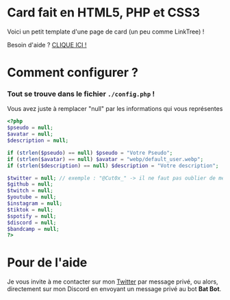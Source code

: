 # Card fait en HTML5, PHP et CSS3
Voici un petit template d'une page de card (un peu comme LinkTree) !

Besoin d'aide ? <a href="https://github.com/Cut0x/card-page-web#pour-de-laide">CLIQUE ICI !</a>

# Comment configurer ?
### Tout se trouve dans le fichier `./config.php` !
Vous avez juste à remplacer "null" par les informations qui vous représentes
```php
<?php
$pseudo = null; 
$avatar = null; 
$description = null; 

if (strlen($pseudo) == null) $pseudo = "Votre Pseudo";
if (strlen($avatar) == null) $avatar = "webp/default_user.webp";
if (strlen($description) == null) $description = "Votre description";

$twitter = null; // exemple : "@Cut0x_" -> il ne faut pas oublier de mettre votre information entre "" !!
$github = null;
$twitch = null;
$youtube = null;
$instagram = null;
$tiktok = null;
$spotify = null;
$discord = null;
$bandcamp = null;
?>
```

# Pour de l'aide
Je vous invite à me contacter sur mon <a href="https://twitter.com/Cut0x_" target="_blank">Twitter</a> par message privé, ou alors, directement sur mon <a>Discord</a> en envoyant un message privé au bot **Bat Bot**.
